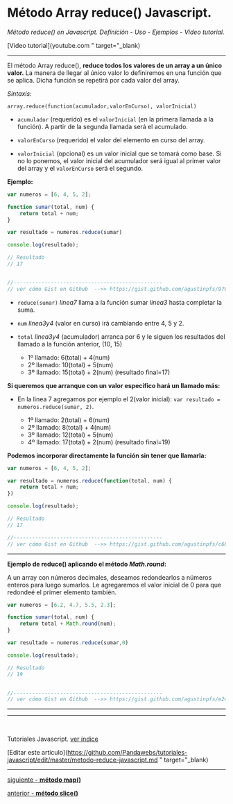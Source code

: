 # Método Array reduce() Javascript.

*Método reduce() en Javascript. Definición - Uso - Ejemplos - Video tutorial.*

[Video tutorial](youtube.com " target="_blank)


<hr>

El método Array reduce(), __reduce todos los valores de un array a un único valor.__ 
La manera de llegar al único valor lo definiremos en una función que se aplica.
Dicha función se repetirá por cada valor del array.


*Sintaxis:*

`array.reduce(function(acumulador,valorEnCurso), valorInicial)`

* `acumulador` (requerido) es el `valorInicial` (en la primera llamada a la función). A partir de la segunda llamada será el acumulado.

* `valorEnCurso` (requerido) el valor del elemento en curso del array.

* `valorInicial` (opcional) es un valor inicial que se tomará como base. Si no lo ponemos, el valor inicial del acumulador será igual al primer valor del array y el `valorEnCurso` será el segundo.


**Ejemplo:**

<!-- start code snippet: -->

```js
var numeros = [6, 4, 5, 2];

function sumar(total, num) {
    return total + num;
}

var resultado = numeros.reduce(sumar)

console.log(resultado); 

// Resultado
// 17


//------------------------------------------------
// ver cómo Gist en Github  -->> https://gist.github.com/agustinpfs/9760523c52273b007b0e0f8e121f8c1c
```
<!-- end code snippet: -->

* `reduce(sumar)` _linea7_ llama a la función sumar _linea3_ hasta completar la suma.

* `num` _linea3y4_ (valor en curso) irá cambiando entre 4, 5 y 2.

* `total` _linea3y4_  (acumulador) arranca por 6 y le siguen los resultados del llamado a la función anterior, (10, 15)

    * 1º llamado: 6(total) + 4(num)
    * 2º llamado: 10(total) + 5(num)
    * 3º llamado: 15(total) + 2(num) (resultado final=17)

**Si queremos que arranque con un valor específico hará un llamado más:**

* En la linea 7 agregamos por ejemplo el 2(valor inicial):  `var resultado = numeros.reduce(sumar, 2)`.

    * 1º llamado: 2(total) + 6(num)
    * 2º llamado: 8(total) + 4(num)
    * 3º llamado: 12(total) + 5(num)
    * 4º llamado: 17(total) + 2(num) (resultado final=19)


**Podemos incorporar directamente la función sin tener que llamarla:**

<!-- start code snippet: -->

```js
var numeros = [6, 4, 5, 2];

var resultado = numeros.reduce(function(total, num) {
    return total + num;
})

console.log(resultado);

// Resultado
// 17

//------------------------------------------------
// ver cómo Gist en Github  -->> https://gist.github.com/agustinpfs/c680ba08fb881e26984d6579a8d11d2f
```
<!-- end code snippet: -->

<!-- CÓDIGO DE LA CONSOLA PARA SER EJECUTADO DISPONIBLE EN WEB(RunKit) http://pandawebs.net/metodo-reduce-javascript/ 
       
  var numeros = [6, 4, 5, 2];

  var resultado = numeros.reduce(function(total, num) {
      return total + num;
  })

  console.log(resultado);

-->

<hr>

**Ejemplo de reduce() aplicando el método _Math.round_:**

A un array con números decimales, deseamos redondearlos a números enteros para luego sumarlos.
Le agregaremos el valor inicial de 0 para que redondeé el primer elemento también.

<!-- start code snippet: -->

```js
var numeros = [6.2, 4.7, 5.5, 2.3];

function sumar(total, num) {
    return total + Math.round(num);
}

var resultado = numeros.reduce(sumar,0)

console.log(resultado); 

// Resultado
// 19


//------------------------------------------------
// ver cómo Gist en Github  -->> https://gist.github.com/agustinpfs/e2427434d2a16238360c717154ce72d0
```
<!-- end code snippet: -->

<!-- CÓDIGO DE LA CONSOLA PARA SER EJECUTADO DISPONIBLE EN WEB(RunKit) http://pandawebs.net/metodo-splice-javascript/ 
      
  var numeros = [6.2, 4.7, 5.5, 2.3];

  function sumar(total, num) {
      return total + Math.round(num);
  }

  var resultado = numeros.reduce(sumar,0)

  console.log(resultado); 

-->


<hr>

<!-- CÓDIGO DE EJEMPLO EN PÁGINA WEB(JSFiddle embebido)
(ejecutar en web)
http://pandawebs.net/metodo-reduce-javascript/

<!DOCTYPE html>
<html>
  <body>
  
    <p>Promedios</p>
    
    <ul>
      <li>2.3</li>
      <li>5.5</li>
      <li>4.7</li>
      <li>6.2</li>
    </ul>
    
    <button onclick="miFuncion()">Sumar notas como enteros</button>

    <p id="demo"></p>

    <script>
      var numeros = [6.2, 4.7, 5.5, 2.3];

      function sumar(total, num) {
        return total + Math.round(num);
      }

      function miFuncion() {

        var resultado = numeros.reduce(sumar, 0)
        document.getElementById("demo").innerHTML = resultado;
      }

    </script>

  </body>
</html> -->

<hr>


<br>

Tutoriales Javascript. [ ver índice](http://pandawebs.net/tutoriales-javascript/)

[Editar este artículo](https://github.com/Pandawebs/tutoriales-javascript/edit/master/metodo-reduce-javascript.md " target="_blank)

<hr>

[siguiente - **método map()**](https://github.com/Pandawebs/Tutoriales-Javascript/blob/master/articles/metodo-map-javascript.md)

[anterior - **método slice()**](https://github.com/Pandawebs/Tutoriales-Javascript/blob/master/articles/metodo-slice-javascript.md)
